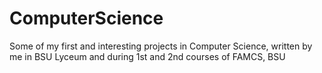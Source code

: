 # ComputerScience
Some of my first and interesting projects in Computer Science, written by me in BSU Lyceum and during 1st and 2nd courses of FAMCS, BSU
